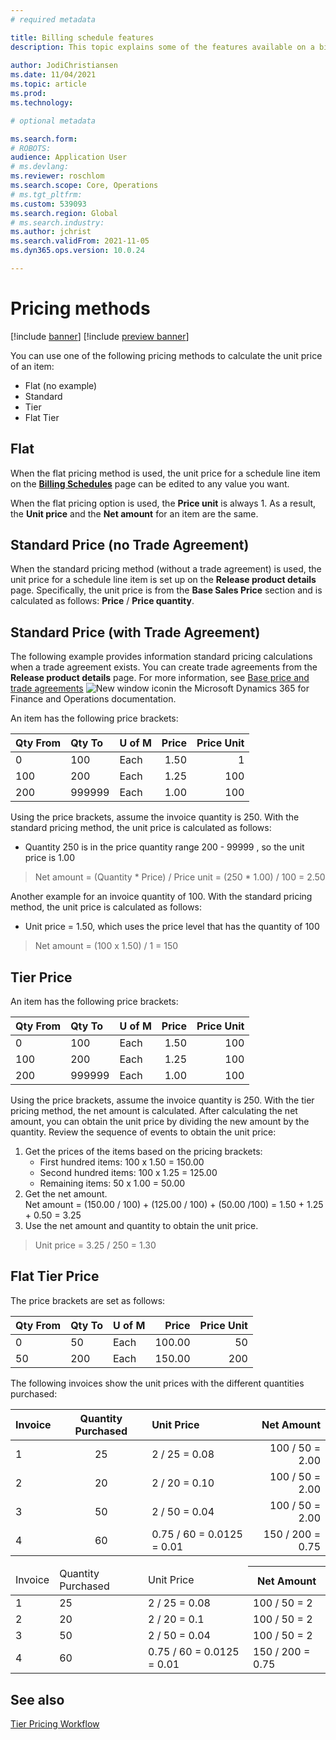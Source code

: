 ```yaml
---
# required metadata

title: Billing schedule features
description: This topic explains some of the features available on a billing schedule such as pricing methods, escalation and discount, alignment dates, proration, reverse billing, and split item groups, 
  
author: JodiChristiansen
ms.date: 11/04/2021
ms.topic: article
ms.prod: 
ms.technology: 

# optional metadata

ms.search.form:  
# ROBOTS: 
audience: Application User
# ms.devlang: 
ms.reviewer: roschlom
ms.search.scope: Core, Operations
# ms.tgt_pltfrm: 
ms.custom: 539093
ms.search.region: Global
# ms.search.industry: 
ms.author: jchrist
ms.search.validFrom: 2021-11-05
ms.dyn365.ops.version: 10.0.24

---
```


# Pricing methods

[!include [banner](../includes/banner.md)]
[!include [preview banner](../includes/preview-banner.md)]


You can use one of the following pricing methods to calculate the unit price of an item: 
* Flat (no example)
* Standard 
* Tier 
* Flat Tier

## Flat 

When the flat pricing method is used, the unit price for a schedule line item on the **[Billing Schedules](../enduser/BillSched.md)** page can be edited to any value you want. 

When the flat pricing option is used, the **Price unit** is always 1. As a result, the **Unit price** and the **Net amount** for an item are the same. 

## Standard Price  (no Trade Agreement)

When the standard pricing method (without a trade agreement) is used, the unit price for a schedule line item is set up on the **Release product details** page. Specifically, the unit price is from the **Base Sales Price** section and is calculated as follows: **Price** / **Price quantity**.

## Standard Price (with Trade Agreement)

The following example provides information standard pricing calculations when a trade agreement exists. You can create trade agreements from the **Release product details** page. For more information, see [Base price and trade agreements](https://docs.microsoft.com/en-us/dynamics365/commerce/tasks/base-price-trade-agreements) ![New window icon](../../../Resources/images/icons/iNewWindow.png)in the Microsoft Dynamics 365 for Finance and Operations documentation. 

An item has the following price brackets: 


| Qty From| Qty To| U of M|Price|Price Unit|
| :------------- |:-------------| :------|------:|------:|
|0 |100| Each|1.50|1|
|100|200 |Each|1.25|100|
|200|999999|Each|1.00|100|

Using the price brackets, assume the invoice quantity is 250. With the standard pricing method, the unit price is calculated as follows: 
* Quantity 250 is in the price quantity range 200 - 99999 , so the unit price is 1.00

>Net amount = (Quantity * Price) / Price unit = (250 * 1.00) / 100 = 2.50 

Another example for an invoice quantity of 100. With the standard pricing method, the unit price is calculated as follows: 
* Unit price = 1.50, which uses the price level that has the quantity of 100

>Net amount = (100 x 1.50) / 1 = 150

## Tier Price 

An item has the following price brackets: 

| Qty From| Qty To| U of M|Price|Price Unit|
| :------------- |:-------------| :------|------:|------:|
|0 |100| Each|1.50|100|
|100|200 |Each|1.25|100|
|200|999999|Each|1.00|100|

Using the price brackets, assume the invoice quantity is 250. With the tier pricing method, the net amount is calculated. After calculating the net amount, you can obtain the unit price by dividing the new amount by the quantity. Review the sequence of events to obtain the unit price: 
1. Get the prices of the items based on the pricing brackets: 
   * First hundred items: 100 x 1.50  = 150.00 
   * Second hundred items: 100 x 1.25 = 125.00
   * Remaining items: 50 x 1.00 = 50.00
1. Get the net amount. <br />Net amount = (150.00 / 100) + (125.00 / 100) + (50.00 /100) = 1.50 + 1.25 + 0.50 = 3.25
1. Use the net amount and quantity to obtain the unit price. 
>Unit price = 3.25 / 250 = 1.30

## Flat Tier  Price 

The price brackets are set as follows: 

| Qty From| Qty To| U of M|Price|Price Unit|
| :------------- |:-------------| :------|------:|------:|
|0 |50| Each|100.00|50|
|50|200 |Each|150.00|200|

The following invoices show the unit prices with the different quantities purchased: 

|Invoice|Quantity Purchased|Unit Price|Net Amount|
| :------------- |:-------------:| :------|------:|
|1|25| 2 / 25 = 0.08|100 / 50 = 2.00|
|2|20 |2 / 20 = 0.10|100 / 50 = 2.00|
|3|50|2 / 50 = 0.04|100 / 50 = 2.00|
|4|60|0.75 / 60 = 0.0125 = 0.01|150 / 200 = 0.75|


<table class="drcr"><col><col><col><col><thead><tr class="heading"><td>Invoice</td><td>Quantity Purchased</td><td>Unit Price</td><th>Net Amount</th></tr></thead><tbody><tr><td>1</td><td>25</td><td>2 / 25 = 0.08</td><td>100 / 50 = 2</td></tr><tr><td>2</td><td>20</td><td>2 / 20 = 0.1</td><td>100 / 50 = 2</td></tr><tr><td>3</td><td>50</td><td>2 / 50 = 0.04</td><td>100 / 50 = 2</td></tr><tr><td>4</td><td>60</td><td>0.75 / 60 = 0.0125 = 0.01</td><td>150 / 200 = 0.75</td></tr></tbody></table><div>

## See also

[Tier Pricing Workflow](../workflow/TierPriceWF.md)
